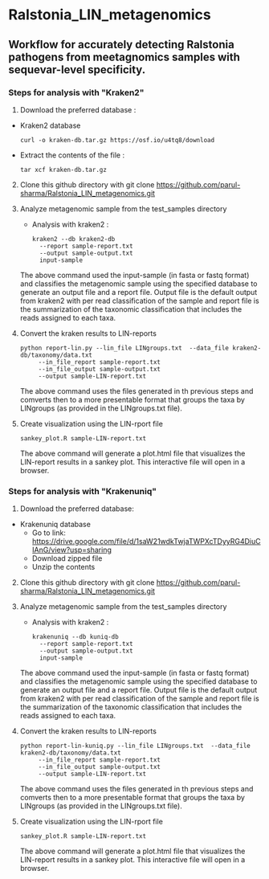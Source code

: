 # Ralstonia_LIN_metagenomics
## Workflow for accurately detecting Ralstonia pathogens from meetagnomics samples with sequevar-level specificity.
### Steps for analysis with "Kraken2"
1.  Download the preferred database :
   - Kraken2 database 
      ```
      curl -o kraken-db.tar.gz https://osf.io/u4tq8/download
      ```
   - Extract the contents of the file :
     ```
     tar xcf kraken-db.tar.gz 
     ```
     
 2. Clone this github directory with git clone https://github.com/parul-sharma/Ralstonia_LIN_metagenomics.git
 3. Analyze metagenomic sample from the test_samples directory
    - Analysis with kraken2 : 
      ```
      kraken2 --db kraken2-db 
        --report sample-report.txt 
        --output sample-output.txt 
        input-sample
      ```
      
    The above command used the input-sample (in fasta or fastq format) and classifies the metagenomic sample using the specified database to generate an output file       and a report file. Output file is the default output from kraken2 with per read classification of the sample and report file is the summarization of the taxonomic     classification that includes the reads assigned to each taxa.
   
4. Convert the kraken results to LIN-reports 
   ```
   python report-lin.py --lin_file LINgroups.txt  --data_file kraken2-db/taxonomy/data.txt 
        --in_file_report sample-report.txt 
        --in_file_output sample-output.txt 
        --output sample-LIN-report.txt
   ```
   The above command uses the files generated in th previous steps and comverts then to a more presentable format that groups the taxa by LINgroups (as provided in     the LINgroups.txt file).

5. Create visualization using the LIN-rport file
   ```
   sankey_plot.R sample-LIN-report.txt
   ```
   The above command will generate a plot.html file that visualizes the LIN-report results in a sankey plot. This interactive file will open in a browser.


### Steps for analysis with "Krakenuniq"
1.  Download the preferred database:
   - Krakenuniq database 
        - Go to link: https://drive.google.com/file/d/1saW21wdkTwjaTWPXcTDyyRG4DiuCIAnG/view?usp=sharing 
        - Download zipped file 
        - Unzip the contents

 2. Clone this github directory with git clone https://github.com/parul-sharma/Ralstonia_LIN_metagenomics.git
 3. Analyze metagenomic sample from the test_samples directory
    - Analysis with kraken2 : 
      ```
      krakenuniq --db kuniq-db 
        --report sample-report.txt 
        --output sample-output.txt 
        input-sample
      ```
      
    The above command used the input-sample (in fasta or fastq format) and classifies the metagenomic sample using the specified database to generate an output file       and a report file. Output file is the default output from kraken2 with per read classification of the sample and report file is the summarization of the taxonomic     classification that includes the reads assigned to each taxa.
   
4. Convert the kraken results to LIN-reports 
   ```
   python report-lin-kuniq.py --lin_file LINgroups.txt  --data_file kraken2-db/taxonomy/data.txt 
        --in_file_report sample-report.txt 
        --in_file_output sample-output.txt 
        --output sample-LIN-report.txt
   ```
   The above command uses the files generated in th previous steps and comverts then to a more presentable format that groups the taxa by LINgroups (as provided in     the LINgroups.txt file).

5. Create visualization using the LIN-rport file
   ```
   sankey_plot.R sample-LIN-report.txt
   ```
   The above command will generate a plot.html file that visualizes the LIN-report results in a sankey plot. This interactive file will open in a browser.

